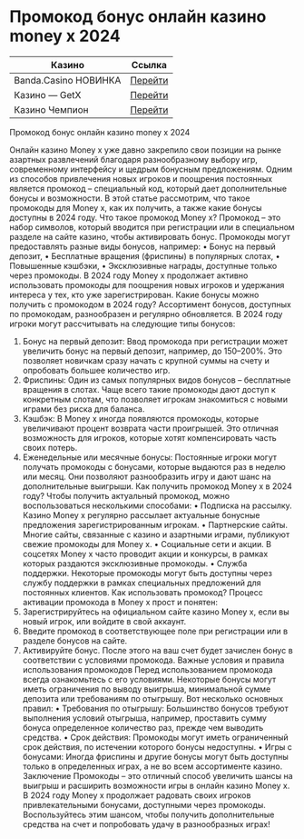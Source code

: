 # Промокод бонус онлайн казино money x 2024
| Казино                  | Ссылка                                                                                          |
|-------------------------|-------------------------------------------------------------------------------------------------|
| Banda.Casino НОВИНКА    | [Перейти](https://play-banda-one.com/df1b41920)                                                |
| Казино — GetX           | [Перейти](https://levelx.top/tcf31265f)                                                        |
| Казино Чемпион          | [Перейти](https://champslotskz2.com/pobeda/fortune-wheel/registration?p81750p305471p6b33)      |


Промокод бонус онлайн казино money x 2024

Онлайн казино Money x уже давно закрепило свои позиции на рынке азартных развлечений благодаря разнообразному выбору игр, современному интерфейсу и щедрым бонусным предложениям. Одним из способов привлечения новых игроков и поощрения постоянных является промокод – специальный код, который дает дополнительные бонусы и возможности. В этой статье рассмотрим, что такое промокоды для Money x, как их получить, а также какие бонусы доступны в 2024 году.
Что такое промокод Money x?
Промокод – это набор символов, который вводится при регистрации или в специальном разделе на сайте казино, чтобы активировать бонус. Промокоды могут предоставлять разные виды бонусов, например:
•	Бонус на первый депозит,
•	Бесплатные вращения (фриспины) в популярных слотах,
•	Повышенные кэшбэки,
•	Эксклюзивные награды, доступные только через промокоды.
В 2024 году Money x продолжает активно использовать промокоды для поощрения новых игроков и удержания интереса у тех, кто уже зарегистрирован.
Какие бонусы можно получить с промокодом в 2024 году?
Ассортимент бонусов, доступных по промокодам, разнообразен и регулярно обновляется. В 2024 году игроки могут рассчитывать на следующие типы бонусов:
1.	Бонус на первый депозит: Ввод промокода при регистрации может увеличить бонус на первый депозит, например, до 150–200%. Это позволяет новичкам сразу начать с крупной суммы на счету и опробовать большее количество игр.
2.	Фриспины: Один из самых популярных видов бонусов – бесплатные вращения в слотах. Чаще всего такие промокоды дают доступ к конкретным слотам, что позволяет игрокам знакомиться с новыми играми без риска для баланса.
3.	Кэшбэк: В Money x иногда появляются промокоды, которые увеличивают процент возврата части проигрышей. Это отличная возможность для игроков, которые хотят компенсировать часть своих потерь.
4.	Еженедельные или месячные бонусы: Постоянные игроки могут получать промокоды с бонусами, которые выдаются раз в неделю или месяц. Они позволяют разнообразить игру и дают шанс на дополнительные выигрыши.
Как получить промокод Money x в 2024 году?
Чтобы получить актуальный промокод, можно воспользоваться несколькими способами:
•	Подписка на рассылку. Казино Money x регулярно рассылает актуальные бонусные предложения зарегистрированным игрокам.
•	Партнерские сайты. Многие сайты, связанные с казино и азартными играми, публикуют свежие промокоды для Money x.
•	Социальные сети и акции. В соцсетях Money x часто проводит акции и конкурсы, в рамках которых раздаются эксклюзивные промокоды.
•	Служба поддержки. Некоторые промокоды могут быть доступны через службу поддержки в рамках специальных предложений для постоянных клиентов.
Как использовать промокод?
Процесс активации промокода в Money x прост и понятен:
1.	Зарегистрируйтесь на официальном сайте казино Money x, если вы новый игрок, или войдите в свой аккаунт.
2.	Введите промокод в соответствующее поле при регистрации или в разделе бонусов на сайте.
3.	Активируйте бонус. После этого на ваш счет будет зачислен бонус в соответствии с условиями промокода.
Важные условия и правила использования промокодов
Перед использованием промокода всегда ознакомьтесь с его условиями. Некоторые бонусы могут иметь ограничения по выводу выигрыша, минимальной сумме депозита или требованиям по отыгрышу. Вот несколько основных правил:
•	Требования по отыгрышу: Большинство бонусов требуют выполнения условий отыгрыша, например, проставить сумму бонуса определенное количество раз, прежде чем выводить средства.
•	Срок действия: Промокоды могут иметь ограниченный срок действия, по истечении которого бонусы недоступны.
•	Игры с бонусами: Иногда фриспины и другие бонусы могут быть доступны только в определенных играх, а не во всем ассортименте казино.
Заключение
Промокоды – это отличный способ увеличить шансы на выигрыш и расширить возможности игры в онлайн казино Money x. В 2024 году Money x продолжает радовать своих игроков привлекательными бонусами, доступными через промокоды. Воспользуйтесь этим шансом, чтобы получить дополнительные средства на счет и попробовать удачу в разнообразных играх!


